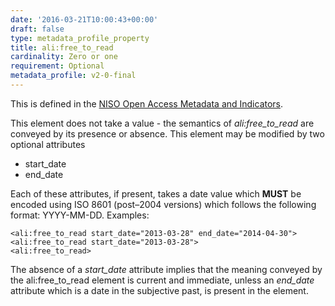 ```yaml
---
date: '2016-03-21T10:00:43+00:00'
draft: false
type: metadata_profile_property
title: ali:free_to_read
cardinality: Zero or one
requirement: Optional
metadata_profile: v2-0-final
---
```

This is defined in the [NISO Open Access Metadata and Indicators](http://www.niso.org/workrooms/ali/).

This element does not take a value - the semantics of *ali:free_to_read* are conveyed by its presence or absence. This element may be modified by two optional attributes

* start_date
* end_date

Each of these attributes, if present, takes a date value which **MUST** be encoded using ISO 8601 (post&#8211;2004 versions) which follows the following format: YYYY-MM-DD.
Examples:

    <ali:free_to_read start_date="2013-03-28" end_date="2014-04-30">
    <ali:free_to_read start_date="2013-03-28">
    <ali:free_to_read>

The absence of a *start_date* attribute implies that the meaning conveyed by the ali:free_to_read element is current and immediate, unless an *end_date* attribute which is a date in the subjective past, is present in the element.
